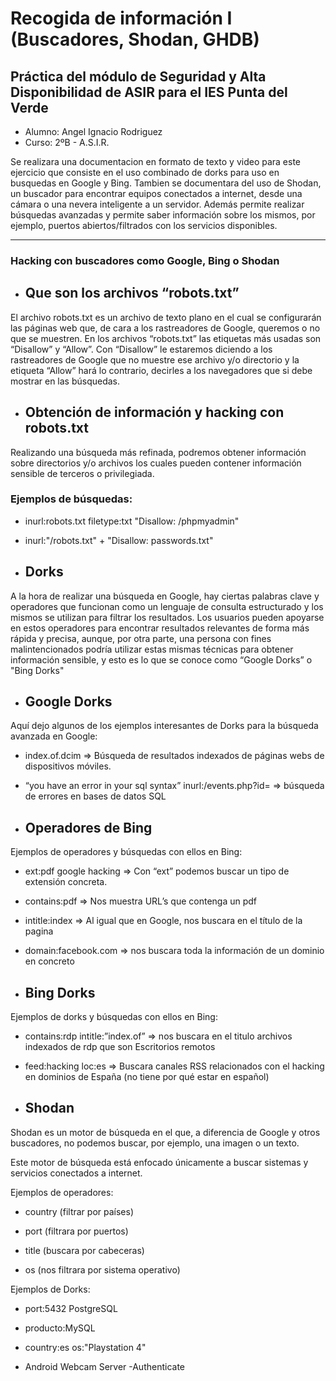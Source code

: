 # Recogida de información I (Buscadores, Shodan, GHDB)

## Práctica del módulo de **Seguridad y Alta Disponibilidad** de ASIR para el IES Punta del Verde

- Alumno: Angel Ignacio Rodriguez
- Curso: 2ºB - A.S.I.R.


Se realizara una documentacion en formato de texto y video para este ejercicio que consiste en el uso combinado de dorks para uso en busquedas en Google y Bing.
Tambien se documentara del uso de Shodan, un buscador para encontrar equipos conectados a internet, desde una cámara o una nevera inteligente a un servidor. Además permite realizar búsquedas avanzadas y permite saber información sobre los mismos, por ejemplo, puertos abiertos/filtrados con los servicios disponibles.

-----------------------------------------------------------------------------------------------------------------------------

### Hacking con buscadores como Google, Bing o Shodan

-	## Que son los archivos “robots.txt”

El archivo robots.txt es un archivo de texto plano en el cual se configurarán las páginas web que, de cara a los rastreadores de Google, queremos o no que se muestren.
En los archivos “robots.txt” las etiquetas más usadas son “Disallow” y “Allow”.
Con “Disallow” le estaremos diciendo a los rastreadores de Google que no muestre ese archivo y/o directorio y la etiqueta “Allow” hará lo contrario, decirles a los navegadores que si debe mostrar en las búsquedas.


-	## Obtención de información y hacking con robots.txt

Realizando una búsqueda más refinada, podremos obtener información sobre directorios y/o archivos los cuales pueden contener información sensible de terceros o privilegiada.


### Ejemplos de búsquedas:
-	inurl:robots.txt filetype:txt "Disallow: /phpmyadmin"
-	inurl:"/robots.txt" + "Disallow: passwords.txt"


-   ## Dorks

A la hora de realizar una búsqueda en Google, hay ciertas palabras clave y operadores que funcionan como un lenguaje de consulta estructurado y los mismos se utilizan para filtrar los resultados.
Los usuarios pueden apoyarse en estos operadores para encontrar resultados relevantes de forma más rápida y precisa, aunque, por otra parte, una persona con fines malintencionados podría utilizar estas mismas técnicas para obtener información sensible, y esto es lo que se conoce como “Google Dorks” o "Bing Dorks"


-	## Google Dorks

Aquí dejo algunos de los ejemplos interesantes de Dorks para la búsqueda avanzada en Google:

-	index.of.dcim => Búsqueda de resultados indexados de páginas webs de dispositivos móviles.

-	“you have an error in your sql syntax” inurl:/events.php?id= => búsqueda de errores en bases de datos SQL


-	## Operadores de Bing 

Ejemplos de operadores y búsquedas con ellos en Bing:
-	ext:pdf google hacking => Con “ext” podemos buscar un tipo de extensión concreta.

-	contains:pdf => Nos muestra URL’s que contenga un pdf

-	intitle:index => Al igual que en Google, nos buscara en el título de la pagina

-	domain:facebook.com => nos buscara toda la información de un dominio en concreto


-	## Bing Dorks

Ejemplos de dorks y búsquedas con ellos en Bing:
-	contains:rdp intitle:”index.of” => nos buscara en el titulo archivos indexados de rdp que son Escritorios remotos

-	feed:hacking loc:es => Buscara canales RSS relacionados con el hacking en dominios de España (no tiene por qué estar en español)


-	## Shodan

Shodan es un motor de búsqueda en el que, a diferencia de Google y otros buscadores, no podemos buscar, por ejemplo, una imagen o un texto.

Este motor de búsqueda está enfocado únicamente a buscar sistemas y servicios conectados a internet.

Ejemplos de operadores:
-	country (filtrar por países)

-	port (filtrara por puertos)

-	title (buscara por cabeceras)

-	os (nos filtrara por sistema operativo)

Ejemplos de Dorks:
-	port:5432 PostgreSQL

-	producto:MySQL

-	country:es os:"Playstation 4"

-	Android Webcam Server -Authenticate
